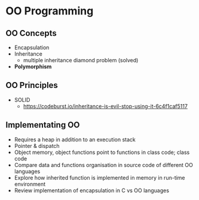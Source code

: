 # OO Programming

## OO Concepts
- Encapsulation
- Inheritance
  - multiple inheritance diamond problem (solved)
- **Polymorphism**

## OO Principles
- SOLID
  - https://codeburst.io/inheritance-is-evil-stop-using-it-6c4f1caf5117

## Implementating OO
- Requires a heap in addition to an execution stack
- Pointer & dispatch
- Object memory, object functions point to functions in class code; class code
- Compare data and functions organisation in source code of different OO languages
- Explore how inherited function is implemented in memory in run-time environment
- Review implementation of encapsulation in C vs OO languages

